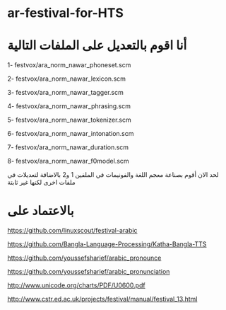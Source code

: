 # ar-festival-for-HTS

#  أنا اقوم بالتعديل على الملفات التالية 

1- festvox/ara_norm_nawar_phoneset.scm

2- festvox/ara_norm_nawar_lexicon.scm

3- festvox/ara_norm_nawar_tagger.scm

4- festvox/ara_norm_nawar_phrasing.scm

5- festvox/ara_norm_nawar_tokenizer.scm

6- festvox/ara_norm_nawar_intonation.scm

7- festvox/ara_norm_nawar_duration.scm

8- festvox/ara_norm_nawar_f0model.scm

لحد الان أقوم بصناعة معجم اللغة والفونيمات في الملفين 1 و2 بالاضافة لتعديلات في ملفات اخرى لكنها غير ثابتة 

# بالاعتماد على 
https://github.com/linuxscout/festival-arabic

https://github.com/Bangla-Language-Processing/Katha-Bangla-TTS

https://github.com/youssefsharief/arabic_pronounce

https://github.com/youssefsharief/arabic_pronunciation

http://www.unicode.org/charts/PDF/U0600.pdf

http://www.cstr.ed.ac.uk/projects/festival/manual/festival_13.html
